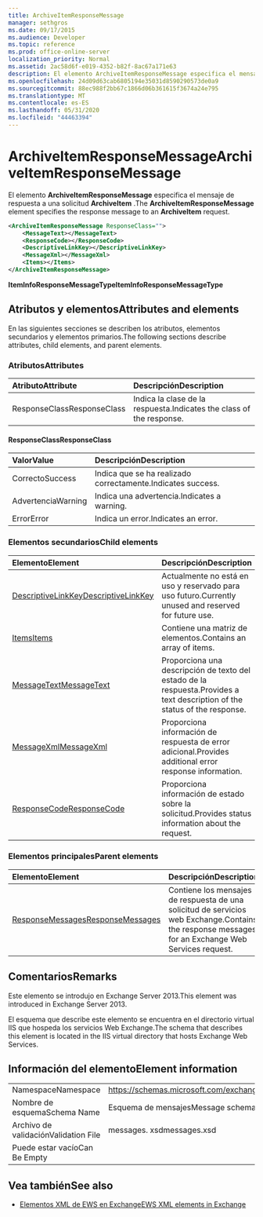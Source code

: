 ```yaml
---
title: ArchiveItemResponseMessage
manager: sethgros
ms.date: 09/17/2015
ms.audience: Developer
ms.topic: reference
ms.prod: office-online-server
localization_priority: Normal
ms.assetid: 2ac58d6f-e019-4352-b82f-8ac67a171e63
description: El elemento ArchiveItemResponseMessage especifica el mensaje de respuesta a una solicitud ArchiveItem.
ms.openlocfilehash: 24d09d63cab6805194e35031d8590290573de0a9
ms.sourcegitcommit: 88ec988f2bb67c1866d06b361615f3674a24e795
ms.translationtype: MT
ms.contentlocale: es-ES
ms.lasthandoff: 05/31/2020
ms.locfileid: "44463394"
---
```

# <a name="archiveitemresponsemessage"></a><span data-ttu-id="9d6ef-103">ArchiveItemResponseMessage</span><span class="sxs-lookup"><span data-stu-id="9d6ef-103">ArchiveItemResponseMessage</span></span>

<span data-ttu-id="9d6ef-104">El elemento **ArchiveItemResponseMessage** especifica el mensaje de respuesta a una solicitud **ArchiveItem** .</span><span class="sxs-lookup"><span data-stu-id="9d6ef-104">The **ArchiveItemResponseMessage** element specifies the response message to an **ArchiveItem** request.</span></span> 
  
```XML
<ArchiveItemResponseMessage ResponseClass="">
    <MessageText></MessageText>
    <ResponseCode></ResponseCode>
    <DescriptiveLinkKey></DescriptiveLinkKey>
    <MessageXml></MessageXml>
    <Items></Items>
</ArchiveItemResponseMessage>
```

 <span data-ttu-id="9d6ef-105">**ItemInfoResponseMessageType**</span><span class="sxs-lookup"><span data-stu-id="9d6ef-105">**ItemInfoResponseMessageType**</span></span>
## <a name="attributes-and-elements"></a><span data-ttu-id="9d6ef-106">Atributos y elementos</span><span class="sxs-lookup"><span data-stu-id="9d6ef-106">Attributes and elements</span></span>

<span data-ttu-id="9d6ef-107">En las siguientes secciones se describen los atributos, elementos secundarios y elementos primarios.</span><span class="sxs-lookup"><span data-stu-id="9d6ef-107">The following sections describe attributes, child elements, and parent elements.</span></span>
  
### <a name="attributes"></a><span data-ttu-id="9d6ef-108">Atributos</span><span class="sxs-lookup"><span data-stu-id="9d6ef-108">Attributes</span></span>

|<span data-ttu-id="9d6ef-109">**Atributo**</span><span class="sxs-lookup"><span data-stu-id="9d6ef-109">**Attribute**</span></span>|<span data-ttu-id="9d6ef-110">**Descripción**</span><span class="sxs-lookup"><span data-stu-id="9d6ef-110">**Description**</span></span>|
|:-----|:-----|
|<span data-ttu-id="9d6ef-111">ResponseClass</span><span class="sxs-lookup"><span data-stu-id="9d6ef-111">ResponseClass</span></span>  <br/> |<span data-ttu-id="9d6ef-112">Indica la clase de la respuesta.</span><span class="sxs-lookup"><span data-stu-id="9d6ef-112">Indicates the class of the response.</span></span>  <br/> |
   
#### <a name="responseclass"></a><span data-ttu-id="9d6ef-113">ResponseClass</span><span class="sxs-lookup"><span data-stu-id="9d6ef-113">ResponseClass</span></span>

|<span data-ttu-id="9d6ef-114">**Valor**</span><span class="sxs-lookup"><span data-stu-id="9d6ef-114">**Value**</span></span>|<span data-ttu-id="9d6ef-115">**Descripción**</span><span class="sxs-lookup"><span data-stu-id="9d6ef-115">**Description**</span></span>|
|:-----|:-----|
|<span data-ttu-id="9d6ef-116">Correcto</span><span class="sxs-lookup"><span data-stu-id="9d6ef-116">Success</span></span>  <br/> |<span data-ttu-id="9d6ef-117">Indica que se ha realizado correctamente.</span><span class="sxs-lookup"><span data-stu-id="9d6ef-117">Indicates success.</span></span>  <br/> |
|<span data-ttu-id="9d6ef-118">Advertencia</span><span class="sxs-lookup"><span data-stu-id="9d6ef-118">Warning</span></span>  <br/> |<span data-ttu-id="9d6ef-119">Indica una advertencia.</span><span class="sxs-lookup"><span data-stu-id="9d6ef-119">Indicates a warning.</span></span>  <br/> |
|<span data-ttu-id="9d6ef-120">Error</span><span class="sxs-lookup"><span data-stu-id="9d6ef-120">Error</span></span>  <br/> |<span data-ttu-id="9d6ef-121">Indica un error.</span><span class="sxs-lookup"><span data-stu-id="9d6ef-121">Indicates an error.</span></span>  <br/> |
   
### <a name="child-elements"></a><span data-ttu-id="9d6ef-122">Elementos secundarios</span><span class="sxs-lookup"><span data-stu-id="9d6ef-122">Child elements</span></span>

|<span data-ttu-id="9d6ef-123">**Elemento**</span><span class="sxs-lookup"><span data-stu-id="9d6ef-123">**Element**</span></span>|<span data-ttu-id="9d6ef-124">**Descripción**</span><span class="sxs-lookup"><span data-stu-id="9d6ef-124">**Description**</span></span>|
|:-----|:-----|
|[<span data-ttu-id="9d6ef-125">DescriptiveLinkKey</span><span class="sxs-lookup"><span data-stu-id="9d6ef-125">DescriptiveLinkKey</span></span>](descriptivelinkkey.md) <br/> |<span data-ttu-id="9d6ef-126">Actualmente no está en uso y reservado para uso futuro.</span><span class="sxs-lookup"><span data-stu-id="9d6ef-126">Currently unused and reserved for future use.</span></span>  <br/> |
|[<span data-ttu-id="9d6ef-127">Items</span><span class="sxs-lookup"><span data-stu-id="9d6ef-127">Items</span></span>](items.md) <br/> |<span data-ttu-id="9d6ef-128">Contiene una matriz de elementos.</span><span class="sxs-lookup"><span data-stu-id="9d6ef-128">Contains an array of items.</span></span>  <br/> |
|[<span data-ttu-id="9d6ef-129">MessageText</span><span class="sxs-lookup"><span data-stu-id="9d6ef-129">MessageText</span></span>](messagetext.md) <br/> |<span data-ttu-id="9d6ef-130">Proporciona una descripción de texto del estado de la respuesta.</span><span class="sxs-lookup"><span data-stu-id="9d6ef-130">Provides a text description of the status of the response.</span></span>  <br/> |
|[<span data-ttu-id="9d6ef-131">MessageXml</span><span class="sxs-lookup"><span data-stu-id="9d6ef-131">MessageXml</span></span>](messagexml.md) <br/> |<span data-ttu-id="9d6ef-132">Proporciona información de respuesta de error adicional.</span><span class="sxs-lookup"><span data-stu-id="9d6ef-132">Provides additional error response information.</span></span>  <br/> |
|[<span data-ttu-id="9d6ef-133">ResponseCode</span><span class="sxs-lookup"><span data-stu-id="9d6ef-133">ResponseCode</span></span>](responsecode.md) <br/> |<span data-ttu-id="9d6ef-134">Proporciona información de estado sobre la solicitud.</span><span class="sxs-lookup"><span data-stu-id="9d6ef-134">Provides status information about the request.</span></span>  <br/> |
   
### <a name="parent-elements"></a><span data-ttu-id="9d6ef-135">Elementos principales</span><span class="sxs-lookup"><span data-stu-id="9d6ef-135">Parent elements</span></span>

|<span data-ttu-id="9d6ef-136">**Elemento**</span><span class="sxs-lookup"><span data-stu-id="9d6ef-136">**Element**</span></span>|<span data-ttu-id="9d6ef-137">**Descripción**</span><span class="sxs-lookup"><span data-stu-id="9d6ef-137">**Description**</span></span>|
|:-----|:-----|
|[<span data-ttu-id="9d6ef-138">ResponseMessages</span><span class="sxs-lookup"><span data-stu-id="9d6ef-138">ResponseMessages</span></span>](responsemessages.md) <br/> |<span data-ttu-id="9d6ef-139">Contiene los mensajes de respuesta de una solicitud de servicios web Exchange.</span><span class="sxs-lookup"><span data-stu-id="9d6ef-139">Contains the response messages for an Exchange Web Services request.</span></span>  <br/> |
   
## <a name="remarks"></a><span data-ttu-id="9d6ef-140">Comentarios</span><span class="sxs-lookup"><span data-stu-id="9d6ef-140">Remarks</span></span>

<span data-ttu-id="9d6ef-141">Este elemento se introdujo en Exchange Server 2013.</span><span class="sxs-lookup"><span data-stu-id="9d6ef-141">This element was introduced in Exchange Server 2013.</span></span>
  
<span data-ttu-id="9d6ef-142">El esquema que describe este elemento se encuentra en el directorio virtual IIS que hospeda los servicios Web Exchange.</span><span class="sxs-lookup"><span data-stu-id="9d6ef-142">The schema that describes this element is located in the IIS virtual directory that hosts Exchange Web Services.</span></span>
  
## <a name="element-information"></a><span data-ttu-id="9d6ef-143">Información del elemento</span><span class="sxs-lookup"><span data-stu-id="9d6ef-143">Element information</span></span>

|||
|:-----|:-----|
|<span data-ttu-id="9d6ef-144">Namespace</span><span class="sxs-lookup"><span data-stu-id="9d6ef-144">Namespace</span></span>  <br/> |https://schemas.microsoft.com/exchange/services/2006/messages  <br/> |
|<span data-ttu-id="9d6ef-145">Nombre de esquema</span><span class="sxs-lookup"><span data-stu-id="9d6ef-145">Schema Name</span></span>  <br/> |<span data-ttu-id="9d6ef-146">Esquema de mensajes</span><span class="sxs-lookup"><span data-stu-id="9d6ef-146">Message schema</span></span>  <br/> |
|<span data-ttu-id="9d6ef-147">Archivo de validación</span><span class="sxs-lookup"><span data-stu-id="9d6ef-147">Validation File</span></span>  <br/> |<span data-ttu-id="9d6ef-148">messages. xsd</span><span class="sxs-lookup"><span data-stu-id="9d6ef-148">messages.xsd</span></span>  <br/> |
|<span data-ttu-id="9d6ef-149">Puede estar vacío</span><span class="sxs-lookup"><span data-stu-id="9d6ef-149">Can Be Empty</span></span>  <br/> ||
   
## <a name="see-also"></a><span data-ttu-id="9d6ef-150">Vea también</span><span class="sxs-lookup"><span data-stu-id="9d6ef-150">See also</span></span>

- [<span data-ttu-id="9d6ef-151">Elementos XML de EWS en Exchange</span><span class="sxs-lookup"><span data-stu-id="9d6ef-151">EWS XML elements in Exchange</span></span>](ews-xml-elements-in-exchange.md)

